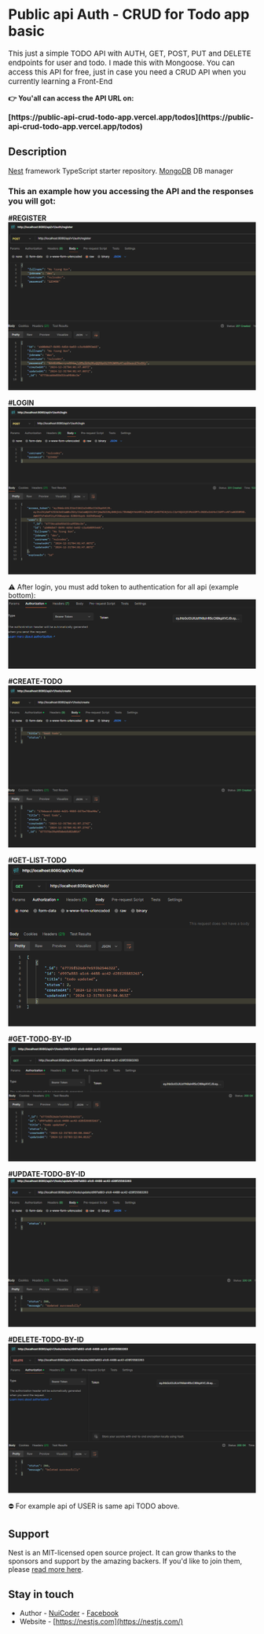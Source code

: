 # Public api Auth - CRUD for Todo app basic
<p style="font-size: 15px">
This just a simple TODO API with AUTH, GET, POST, PUT and DELETE endpoints for user and todo. I made this with Mongoose.
You can access this API for free, just in case you need a CRUD API when you currently learning a Front-End
</p>

<span style="font-weight: bold">
👉 You'all can access the API URL on:
</span>
<p style="font-size: 15px; font-weight: bold">
[https://public-api-crud-todo-app.vercel.app/todos](https://public-api-crud-todo-app.vercel.app/todos)
</p>


## Description

[Nest](https://github.com/nestjs/nest) framework TypeScript starter repository.
[MongoDB](https://www.mongodb.com/) DB manager

### This an example how you accessing the API and the responses you will got:

**#REGISTER**
![image](./public/register.png)

**#LOGIN**
![image](./public/login.png)

⚠️ After login, you must add token to authentication for all api (example bottom):
![image](./public/authen.png)

**#CREATE-TODO**
![image](./public/create-todo.png)

**#GET-LIST-TODO**
![image](./public/get-todo.png)

**#GET-TODO-BY-ID**
![image](./public/get-todo-id.png)

**#UPDATE-TODO-BY-ID**
![image](./public/update-todo.png)

**#DELETE-TODO-BY-ID**
![image](./public/delete-todo.png)

⛔️ For example api of USER is same api TODO above.

## Support

Nest is an MIT-licensed open source project. It can grow thanks to the sponsors and support by the amazing backers. If you'd like to join them, please [read more here](https://docs.nestjs.com/support).

## Stay in touch

- Author - [NuiCoder](https://jazzy-quokka-17d1ac.netlify.app/) - [Facebook](https://www.facebook.com/trong.son.950202)
- Website - [https://nestjs.com](https://nestjs.com/)

